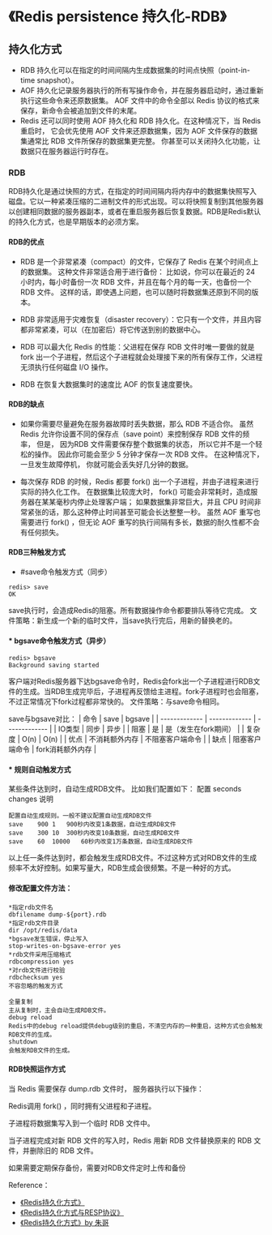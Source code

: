 《Redis persistence 持久化-RDB》
==============

## 持久化方式
  * RDB 持久化可以在指定的时间间隔内生成数据集的时间点快照（point-in-time snapshot）。
  * AOF 持久化记录服务器执行的所有写操作命令，并在服务器启动时，通过重新执行这些命令来还原数据集。 AOF 文件中的命令全部以 Redis 协议的格式来保存，新命令会被追加到文件的末尾。
  * Redis 还可以同时使用 AOF 持久化和 RDB 持久化。在这种情况下，当 Redis 重启时， 它会优先使用 AOF 文件来还原数据集，因为 AOF 文件保存的数据集通常比 RDB 文件所保存的数据集更完整。
你甚至可以关闭持久化功能，让数据只在服务器运行时存在。


### RDB
RDB持久化是通过快照的方式，在指定的时间间隔内将内存中的数据集快照写入磁盘。它以一种紧凑压缩的二进制文件的形式出现。可以将快照复制到其他服务器以创建相同数据的服务器副本，或者在重启服务器后恢复数据。RDB是Redis默认的持久化方式，也是早期版本的必须方案。

#### RDB的优点
 * RDB 是一个非常紧凑（compact）的文件，它保存了 Redis 在某个时间点上的数据集。 这种文件非常适合用于进行备份： 比如说，你可以在最近的 24 小时内，每小时备份一次 RDB 文件，并且在每个月的每一天，也备份一个 RDB 文件。 这样的话，即使遇上问题，也可以随时将数据集还原到不同的版本。

 * RDB 非常适用于灾难恢复（disaster recovery）：它只有一个文件，并且内容都非常紧凑，可以（在加密后）将它传送到别的数据中心。

 * RDB 可以最大化 Redis 的性能：父进程在保存 RDB 文件时唯一要做的就是 fork 出一个子进程，然后这个子进程就会处理接下来的所有保存工作，父进程无须执行任何磁盘 I/O 操作。

 * RDB 在恢复大数据集时的速度比 AOF 的恢复速度要快。

#### RDB的缺点
 * 如果你需要尽量避免在服务器故障时丢失数据，那么 RDB 不适合你。 虽然 Redis 允许你设置不同的保存点（save point）来控制保存 RDB 文件的频率， 但是， 因为RDB 文件需要保存整个数据集的状态， 所以它并不是一个轻松的操作。 因此你可能会至少 5 分钟才保存一次 RDB 文件。 在这种情况下， 一旦发生故障停机， 你就可能会丢失好几分钟的数据。

 * 每次保存 RDB 的时候，Redis 都要 fork() 出一个子进程，并由子进程来进行实际的持久化工作。 在数据集比较庞大时， fork() 可能会非常耗时，造成服务器在某某毫秒内停止处理客户端； 如果数据集非常巨大，并且 CPU 时间非常紧张的话，那么这种停止时间甚至可能会长达整整一秒。 虽然 AOF 重写也需要进行 fork() ，但无论 AOF 重写的执行间隔有多长，数据的耐久性都不会有任何损失。

#### RDB三种触发方式
* #save命令触发方式（同步）
```
redis> save
OK
```
save执行时，会造成Redis的阻塞。所有数据操作命令都要排队等待它完成。
文件策略：新生成一个新的临时文件，当save执行完后，用新的替换老的。

#### * bgsave命令触发方式（异步）
```
redis> bgsave
Background saving started
```
客户端对Redis服务器下达bgsave命令时，Redis会fork出一个子进程进行RDB文件的生成。当RDB生成完毕后，子进程再反馈给主进程。fork子进程时也会阻塞，不过正常情况下fork过程都非常快的。
文件策略：与save命令相同。

save与bgsave对比：
| 命令 | save | bgsave |
| ------------- | ------------- | ------------- |
| IO类型  | 同步  | 异步 |
| 阻塞  | 是  | 是（发生在fork期间） |
| 复杂度  | O(n)  | O(n) |
| 优点  | 不消耗额外内存  | 不阻塞客户端命令 |
| 缺点  | 阻塞客户端命令  | fork消耗额外内存 |

#### * 规则自动触发方式
某些条件达到时，自动生成RDB文件。
比如我们配置如下：
配置	seconds	changes	说明
```
配置自动生成规则。一般不建议配置自动生成RDB文件
save	900	1	900秒内改变1条数据，自动生成RDB文件
save	300	10	300秒内改变10条数据，自动生成RDB文件
save	60	10000	60秒内改变1万条数据，自动生成RDB文件
```
以上任一条件达到时，都会触发生成RDB文件。不过这种方式对RDB文件的生成频率不太好控制。如果写量大，RDB生成会很频繁。不是一种好的方式。
#### 修改配置文件方法：
```
*指定rdb文件名
dbfilename dump-${port}.rdb
*指定rdb文件目录
dir /opt/redis/data
*bgsave发生错误，停止写入
stop-writes-on-bgsave-error yes
*rdb文件采用压缩格式
rdbcompression yes
*对rdb文件进行校验
rdbchecksum yes
不容忽略的触发方式

全量复制
主从复制时，主会自动生成RDB文件。
debug reload
Redis中的debug reload提供debug级别的重启，不清空内存的一种重启，这种方式也会触发RDB文件的生成。
shutdown
会触发RDB文件的生成。
```

#### RDB快照运作方式
当 Redis 需要保存 dump.rdb 文件时， 服务器执行以下操作：

Redis调用 fork() ，同时拥有父进程和子进程。

子进程将数据集写入到一个临时 RDB 文件中。

当子进程完成对新 RDB 文件的写入时，Redis 用新 RDB 文件替换原来的 RDB 文件，并删除旧的 RDB 文件。

如果需要定期保存备份，需要对RDB文件定时上传和备份





Reference：
* [《Redis持久化方式》](http://doc.redisfans.com/topic/persistence.html)
* [《Redis持久化方式与RESP协议》](http://maimai.cn/article/detail?fid=1576337590&efid=OnR8bnJBc1Tj7Sibj6vilw&share_channel=2&use_rn=1)
* [《Redis持久化方式》by 朱哥](https://segmentfault.com/a/1190000012316003)
